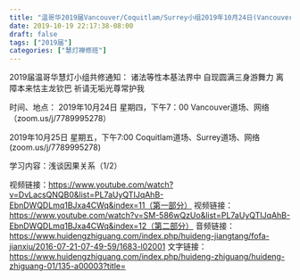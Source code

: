 ```yaml
---
title: "温哥华2019届Vancouver/Coquitlam/Surrey小组2019年10月24日(Vancouver)25日(Coquitla/Surrey)共修"
date: 2019-10-19 22:17:38-08:00
draft: false
tags: ["2019届"]
categories: ["慧灯禅修班"]
---
```

2019届温哥华慧灯小组共修通知：
诸法等性本基法界中
自现圆满三身游舞力
离障本来怙主龙钦巴
祈请无垢光尊常护我

时间、地点：
2019年10月24日 星期四，下午7：00
Vancouver道场、网络（zoom.us/j/7789995278）

2019年10月25日 星期五，下午7:00
Coquitlam道场、Surrey道场、网络(zoom.us/j/7789995278)

学习内容：浅谈因果关系（1/2）

视频链接：https://www.youtube.com/watch?v=DvLacsQNQB0&list=PL7aUyQTIJqAhB-EbnDWQDLmq1BJxa4CWq&index=11（第一部分）
视频链接：https://www.youtube.com/watch?v=SM-586wQzUo&list=PL7aUyQTIJqAhB-EbnDWQDLmq1BJxa4CWq&index=12（第二部分）
音频链接：https://www.huidengzhiguang.com/index.php/huideng-jiangtang/fofa-jianxiu/2016-07-21-07-49-59/1683-l02001
文字链接：https://www.huidengzhiguang.com/index.php/huideng-zhiguang/huideng-zhiguang-01/135-a00003?title=
